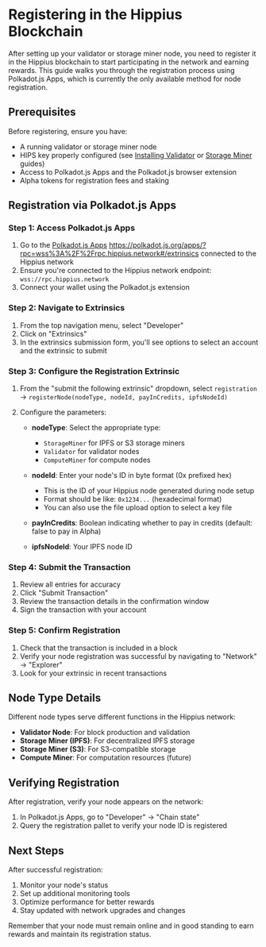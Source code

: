 # Registering in the Hippius Blockchain

After setting up your validator or storage miner node, you need to register it in the Hippius blockchain to start participating in the network and earning rewards. This guide walks you through the registration process using Polkadot.js Apps, which is currently the only available method for node registration.

## Prerequisites

Before registering, ensure you have:

- A running validator or storage miner node
- HIPS key properly configured (see [Installing Validator](installing-validator.md) or [Storage Miner](storage-miner.md) guides)
- Access to Polkadot.js Apps and the Polkadot.js browser extension
- Alpha tokens for registration fees and staking

## Registration via Polkadot.js Apps

### Step 1: Access Polkadot.js Apps

1. Go to the [Polkadot.js Apps](https://polkadot.js.org/apps/?rpc=wss%3A%2F%2Frpc.hippius.network#/extrinsics) https://polkadot.js.org/apps/?rpc=wss%3A%2F%2Frpc.hippius.network#/extrinsics connected to the Hippius network
2. Ensure you're connected to the Hippius network endpoint: `wss://rpc.hippius.network`
3. Connect your wallet using the Polkadot.js extension

### Step 2: Navigate to Extrinsics

1. From the top navigation menu, select "Developer"
2. Click on "Extrinsics"
3. In the extrinsics submission form, you'll see options to select an account and the extrinsic to submit

### Step 3: Configure the Registration Extrinsic

1. From the "submit the following extrinsic" dropdown, select `registration` → `registerNode(nodeType, nodeId, payInCredits, ipfsNodeId)`

2. Configure the parameters:
   - **nodeType**: Select the appropriate type:
     - `StorageMiner` for IPFS or S3 storage miners
     - `Validator` for validator nodes
     - `ComputeMiner` for compute nodes

   - **nodeId**: Enter your node's ID in byte format (0x prefixed hex)
     - This is the ID of your Hippius node generated during node setup
     - Format should be like: `0x1234...` (hexadecimal format)
     - You can also use the file upload option to select a key file

   - **payInCredits**: Boolean indicating whether to pay in credits (default: false to pay in Alpha)
   
   - **ipfsNodeId**: Your IPFS node ID 

### Step 4: Submit the Transaction

1. Review all entries for accuracy
2. Click "Submit Transaction"
3. Review the transaction details in the confirmation window
4. Sign the transaction with your account

### Step 5: Confirm Registration

1. Check that the transaction is included in a block
2. Verify your node registration was successful by navigating to "Network" → "Explorer" 
3. Look for your extrinsic in recent transactions

## Node Type Details

Different node types serve different functions in the Hippius network:

- **Validator Node**: For block production and validation
- **Storage Miner (IPFS)**: For decentralized IPFS storage
- **Storage Miner (S3)**: For S3-compatible storage
- **Compute Miner**: For computation resources (future)


## Verifying Registration

After registration, verify your node appears on the network:

1. In Polkadot.js Apps, go to "Developer" → "Chain state"
2. Query the registration pallet to verify your node ID is registered


## Next Steps

After successful registration:

1. Monitor your node's status
2. Set up additional monitoring tools
3. Optimize performance for better rewards
4. Stay updated with network upgrades and changes

Remember that your node must remain online and in good standing to earn rewards and maintain its registration status. 